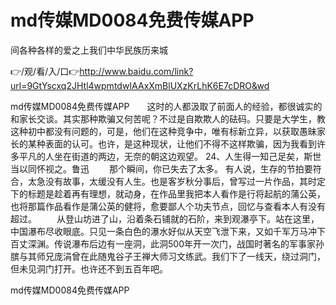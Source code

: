 # md传媒MD0084免费传媒APP
间各种各样的爱之上我们中华民族历来城

👉/观/看/入/口👉http://www.baidu.com/link?url=9GtYscxq2JHtl4wpmtdwIAAxXmBlUXzKrLhK6E7cDRO&wd

md传媒MD0084免费传媒APP　　这时的人都汲取了前面人的经验，都很诚实的和家长交谈。其实那种欺骗又何苦呢？不过是自欺欺人的砝码。只要是大学生，教这种初中都没有问题的，可是，他们在这种竞争中，唯有标新立异，以获取愚昧家长的某种表面的认可。也许，是这种现状，让他们不得不这样欺骗，因为我看到许多平凡的人坐在街道的两边，无奈的朝这边观望。
	24、人生得一知己足矣，斯世当以同怀视之。鲁迅
　　那个瞬间，你已失去了太多。
有人说，生存的节拍要符合，太急没有故事，太缓没有人生。也是客岁秋分事后，曾写过一片作品，其时定下的标题是趁着再有理想，就动身，在作品里我把本人看作是行将起航的蒲公英，也将那篇作品看作是蒲公英的健将，愈要鄙人个功夫节点，回忆与查看本人有没有超过。
　　从登山坊进了山，沿着条石铺就的石阶，来到观瀑亭下。站在这里，中国瀑布尽收眼底。只见一条白色的瀑水好似从天空飞泄下来，又如千军万马冲下百丈深渊。传说瀑布后边有一座洞，此洞500年开一次门，战国时著名的军事家孙膑与其师兄庞涓曾在此随鬼谷子王禅大师习文练武。我们下了一线天，绕过洞门，但未见洞门打开。也许还不到五百年吧。

md传媒MD0084免费传媒APP
